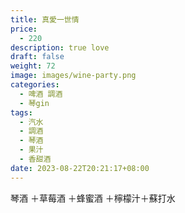 ```yaml
---
title: 真愛一世情
price:
  - 220
description: true love
draft: false
weight: 72
image: images/wine-party.png
categories:
  - 啤酒 調酒
  - 琴gin
tags:
  - 汽水
  - 調酒
  - 琴酒
  - 果汁
  - 香甜酒
date: 2023-08-22T20:21:17+08:00
---
```

 琴酒 ＋草莓酒 ＋蜂蜜酒 ＋檸檬汁＋蘇打水